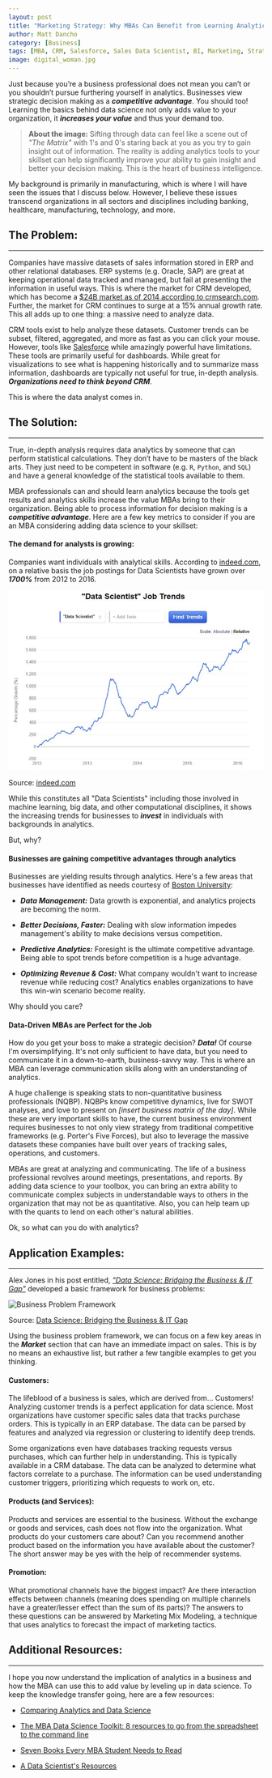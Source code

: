 ```yaml
---
layout: post
title: "Marketing Strategy: Why MBAs Can Benefit from Learning Analytics"
author: Matt Dancho
category: [Business]
tags: [MBA, CRM, Salesforce, Sales Data Scientist, BI, Marketing, Strategy, Learn-Marketing]
image: digital_woman.jpg
---
```



Just because you’re a business professional does not mean you can’t or you shouldn’t pursue furthering yourself in analytics. Businesses view strategic decision making as a ___competitive advantage___. You should too! Learning the basics behind data science not only adds value to your organization, it ___increases your value___ and thus your demand too.

> __About the image:__ Sifting through data can feel like a scene out of _"The Matrix"_ with 1's and 0's staring back at you as you try to gain insight out of information.
>The reality is adding analytics tools to your skillset can help significantly improve your ability to gain insight and better your decision making. This is the heart of business intelligence.

My background is primarily in manufacturing, which is where I will have seen the issues that I discuss below. However, I believe these issues transcend organizations in all sectors and disciplines including banking, healthcare, manufacturing, technology, and more.

## The Problem:
-----

Companies have massive datasets of sales information stored in ERP and other relational databases.  ERP systems (e.g. Oracle, SAP) are great at keeping operational data tracked and managed, but fail at presenting the information in useful ways. This is where the market for CRM developed, which has become a [$24B market as of 2014 according to crmsearch.com](http://www.crmsearch.com/crm-market-share.php). Further, the market for CRM continues to surge at a 15% annual growth rate. This all adds up to one thing: a massive need to analyze data.

CRM tools exist to help analyze these datasets. Customer trends can be subset, filtered, aggregated, and more as fast as you can click your mouse. However, tools like [Salesforce]( https://www.salesforce.com/) while amazingly powerful have limitations. These tools are primarily useful for dashboards. While great for visualizations to see what is happening historically and to summarize mass information, dashboards are typically not useful for true, in-depth analysis. ___Organizations need to think beyond CRM___.

This is where the data analyst comes in.

## The Solution:
-----

True, in-depth analysis requires data analytics by someone that can perform statistical calculations. They don’t have to be masters of the black arts. They just need to be competent in software (e.g. `R`, `Python`, and `SQL`) and have a general knowledge of the statistical tools available to them.

MBA professionals can and should learn analytics because the tools get results and analytics skills increase the value MBAs bring to their organization. Being able to process information for decision making is a ___competitive advantage___. Here are a few key metrics to consider if you are an MBA considering adding data science to your skillset:

#### The demand for analysts is growing:

Companies want individuals with analytical skills. According to [indeed.com](http://www.indeed.com/), on a relative basis the job postings for Data Scientists have grown over ___1700%___ from 2012 to 2016.

![Data Scientist Job Trends](/assets/data_science_trends.jpg)
<p class="text-center date">Source: <a href="http://www.indeed.com/">indeed.com</a></p>

While this constitutes all "Data Scientists" including those involved in machine learning, big data, and other computational disciplines, it shows the increasing trends for businesses to ___invest___ in individuals with backgrounds in analytics.

But, why?

#### Businesses are gaining competitive advantages through analytics

Businesses are yielding results through analytics. Here's a few areas that businesses have identified as needs courtesy of [Boston University](https://cisonline.bu.edu/news-resources/why-business-intelligence-is-key-for-competitive-advantage/):

* ___Data Management:___ Data growth is exponential, and analytics projects are becoming the norm.

* ___Better Decisions, Faster:___ Dealing with slow information impedes management's ability to make decisions versus competition.

* ___Predictive Analytics:___ Foresight is the ultimate competitive advantage. Being able to spot trends before competition is a huge advantage.

* ___Optimizing Revenue & Cost:___ What company wouldn't want to increase revenue while reducing cost? Analytics enables organizations to have this win-win scenario become reality.

Why should you care?

#### Data-Driven MBAs are Perfect for the Job

How do you get your boss to make a strategic decision? ___Data!___ Of course I'm oversimplifying. It's not only sufficient to have data, but you need to communicate it in a down-to-earth, business-savvy way. This is where an MBA can leverage communication skills along with an understanding of analytics.

A huge challenge is speaking stats to non-quantitative business professionals (NQBP). NQBPs know competitive dynamics, live for SWOT analyses, and love to present on _[insert business matrix of the day]_. While these are very important skills to have, the current business environment requires businesses to not only view strategy from traditional competitive frameworks (e.g. Porter's Five Forces), but also to leverage the massive datasets these companies have built over years of tracking sales, operations, and customers.

MBAs are great at analyzing and communicating. The life of a business professional revolves around meetings, presentations, and reports. By adding data science to your toolbox, you can bring an extra ability to communicate complex subjects in understandable ways to others in the organization that may not be as quantitative. Also, you can help team up with the quants to lend on each other's natural abilities.

Ok, so what can you do with analytics?

## Application Examples:
-----

Alex Jones in his post entitled, _["Data Science: Bridging the Business & IT Gap"](https://www.linkedin.com/pulse/20140625043146-111366377-data-science-bridging-the-business-it-gap)_ developed a basic framework for business problems:

![Business Problem Framework](https://media.licdn.com/mpr/mpr/shrinknp_800_800/p/5/005/06d/039/10c2a43.jpg)
<p class="text-center date">Source: <a href="https://www.linkedin.com/pulse/20140625043146-111366377-data-science-bridging-the-business-it-gap">Data Science: Bridging the Business & IT Gap</a></p>

Using the business problem framework, we can focus on a few key areas in the ___Market___ section that can have an immediate impact on sales. This is by no means an exhaustive list, but rather a few tangible examples to get you thinking.

#### Customers:

The lifeblood of a business is sales, which are derived from... Customers! Analyzing customer trends is a perfect application for data science. Most organizations have customer specific sales data that tracks purchase orders. This is typically in an ERP database. The data can be parsed by features and analyzed via regression or clustering to identify deep trends.

Some organizations even have databases tracking requests versus purchases, which can further help in understanding. This is typically available in a CRM database. The data can be analyzed to determine what factors correlate to a purchase. The information can be used understanding customer triggers, prioritizing which requests to work on, etc.

#### Products (and Services):

Products and services are essential to the business. Without the exchange or goods and services, cash does not flow into the organization. What products do your customers care about? Can you recommend another product based on the information you have available about the customer? The short answer may be yes with the help of recommender systems.

#### Promotion:

What promotional channels have the biggest impact? Are there interaction effects between channels (meaning does spending on multiple channels have a greater/lesser effect than the sum of its parts)? The answers to these questions can be answered by Marketing Mix Modeling, a technique that uses analytics to forecast the impact of marketing tactics.

## Additional Resources:
-----

I hope you now understand the implication of analytics in a business and how the MBA can use this to add value by leveling up in data science. To keep the knowledge transfer going, here are a few resources:

* [Comparing Analytics and Data Science](https://onlinebusiness.american.edu/blog/comparing-analytics-data-science/)

* [The MBA Data Science Toolkit: 8 resources to go from the spreadsheet to the command line](https://medium.com/@dmca/the-mba-data-science-toolkit-8-resources-to-go-from-the-spreadsheet-to-the-command-line-cbb59ea82144#.uv9d8m4bn)

* [Seven Books Every MBA Student Needs to Read](https://medium.com/@dmca/seven-books-every-mba-student-needs-to-read-153f3c4a6075#.wd1fvcarl)

* [A Data Scientist's Resources](http://www.mattdancho.com/technology/2016/04/09/A-Data-Scientists-Resources.html)
